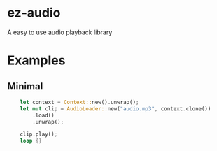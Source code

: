 # ez-audio
A easy to use audio playback library

# Examples
## Minimal
```rust
    let context = Context::new().unwrap();
    let mut clip = AudioLoader::new("audio.mp3", context.clone())
        .load()
        .unwrap();

    clip.play();
    loop {}
```